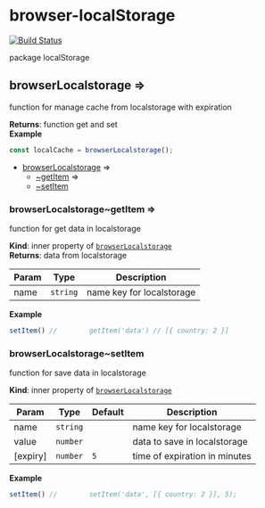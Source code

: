 # browser-localStorage

[![Build
Status](https://travis-ci.com/colomfernando/browser-localstorage.svg?branch=master)](https://travis-ci.com/colomfernando/browser-localstorage)

package localStorage


<a name="module_browserLocalstorage"></a>

## browserLocalstorage ⇒
function for manage cache from localstorage with expiration

**Returns**: function get and set  
**Example**  
```js
const localCache = browserLocalstorage();
```

* [browserLocalstorage](#module_browserLocalstorage) ⇒
    * [~getItem](#module_browserLocalstorage..getItem) ⇒
    * [~setItem](#module_browserLocalstorage..setItem)

<a name="module_browserLocalstorage..getItem"></a>

### browserLocalstorage~getItem ⇒
function for get data in localstorage

**Kind**: inner property of [<code>browserLocalstorage</code>](#module_browserLocalstorage)  
**Returns**: data from localstorage  

| Param | Type | Description |
| --- | --- | --- |
| name | <code>string</code> | name key for localstorage |

**Example**  
```js
setItem() // 		getItem('data') // [{ country: 2 }]
```
<a name="module_browserLocalstorage..setItem"></a>

### browserLocalstorage~setItem
function for save data in localstorage

**Kind**: inner property of [<code>browserLocalstorage</code>](#module_browserLocalstorage)  

| Param | Type | Default | Description |
| --- | --- | --- | --- |
| name | <code>string</code> |  | name key for localstorage |
| value | <code>number</code> |  | data to save in localstorage |
| [expiry] | <code>number</code> | <code>5</code> | time of expiration in minutes |

**Example**  
```js
setItem() // 		setItem('data', [{ country: 2 }], 5);
```
